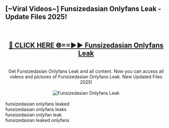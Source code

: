 <h2>[~Viral Videos~] Funsizedasian Onlyfans Leak - Update Files 2025!</h2>
<br>
<div align="center">
<h2><a href="https://betterlinks.top/A2PfLJ" rel="nofollow">🔴 CLICK HERE 🌐==►► Funsizedasian Onlyfans Leak</a></h2>
<br>
Get Funsizedasian Onlyfans Leak and all content. Now you can access all videos and pictures of Funsizedasian Onlyfans Leak. New Updated Files 2025!
<br>
<br>
<a href="https://betterlinks.top/A2PfLJ" rel="nofollow" data-target="animated-image.originalLink"><img src="https://i.ibb.co.com/WyWwxjT/player-gif2.gif" alt="Funsizedasian Onlyfans Leak" style="max-width: 100%; display: inline-block;" data-target="animated-image.originalImage"></a>
</div>
<br>
funsizedasian onlyfans leaked<br>
funsizedasian onlyfans leaks<br>
funsizedasian onlyfan leak<br>
funsizedasian leaked onlyfans
